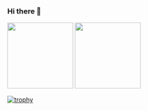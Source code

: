 ### Hi there 👋

<img height="150px" src="https://github-readme-stats.vercel.app/api/top-langs/?username=mizutanimeen&layout=compact" />
<img height="150px" src="https://github-readme-stats.vercel.app/api?username=mizutanimeen&show_icons=true" />

[![trophy](https://github-profile-trophy.vercel.app/?username=mizutanimeen&column=7)](https://github.com/ryo-ma/github-profile-trophy)


<!--
**mizutanimeen/mizutanimeen** is a ✨ _special_ ✨ repository because its `README.md` (this file) appears on your GitHub profile.

Here are some ideas to get you started:

- 🔭 I’m currently working on ...
- 🌱 I’m currently learning ...
- 👯 I’m looking to collaborate on ...
- 🤔 I’m looking for help with ...
- 💬 Ask me about ...
- 📫 How to reach me: ...
- 😄 Pronouns: ...
- ⚡ Fun fact: ...
-->
